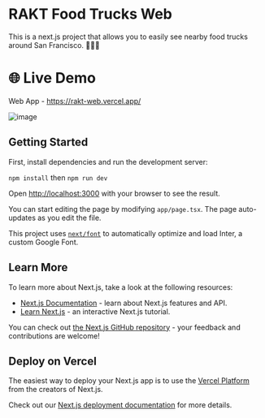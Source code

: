 # RAKT Food Trucks Web

This is a next.js project that allows you to easily see nearby food trucks around San Francisco. 🚚🍔🌮

# 🌐 Live Demo

Web App - https://rakt-web.vercel.app/

![image](https://github.com/zerihunMoges/rakt-web/assets/91532718/dc2f6e4a-2674-4d2e-a25f-e0de582fb0e6)


## Getting Started

First, install dependencies and  run the development server:


```npm install```
then
```npm run dev```

Open [http://localhost:3000](http://localhost:3000) with your browser to see the result.

You can start editing the page by modifying `app/page.tsx`. The page auto-updates as you edit the file.

This project uses [`next/font`](https://nextjs.org/docs/basic-features/font-optimization) to automatically optimize and load Inter, a custom Google Font.

## Learn More

To learn more about Next.js, take a look at the following resources:

- [Next.js Documentation](https://nextjs.org/docs) - learn about Next.js features and API.
- [Learn Next.js](https://nextjs.org/learn) - an interactive Next.js tutorial.

You can check out [the Next.js GitHub repository](https://github.com/vercel/next.js/) - your feedback and contributions are welcome!

## Deploy on Vercel

The easiest way to deploy your Next.js app is to use the [Vercel Platform](https://vercel.com/new?utm_medium=default-template&filter=next.js&utm_source=create-next-app&utm_campaign=create-next-app-readme) from the creators of Next.js.

Check out our [Next.js deployment documentation](https://nextjs.org/docs/deployment) for more details.
